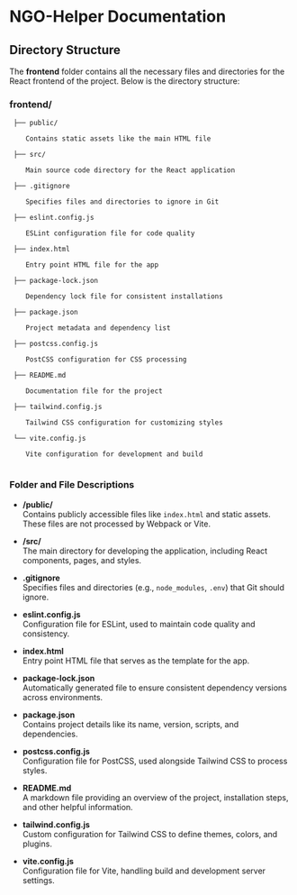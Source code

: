 # NGO-Helper Documentation

## Directory Structure

The **frontend** folder contains all the necessary files and directories for the React frontend of the project. Below is the directory structure:

### frontend/

```
 ├── public/

    Contains static assets like the main HTML file

 ├── src/

    Main source code directory for the React application

 ├── .gitignore

    Specifies files and directories to ignore in Git

 ├── eslint.config.js

    ESLint configuration file for code quality

 ├── index.html

    Entry point HTML file for the app

 ├── package-lock.json

    Dependency lock file for consistent installations
 
 ├── package.json

    Project metadata and dependency list

 ├── postcss.config.js

    PostCSS configuration for CSS processing

 ├── README.md

    Documentation file for the project

 ├── tailwind.config.js

    Tailwind CSS configuration for customizing styles

 └── vite.config.js

    Vite configuration for development and build


```
### Folder and File Descriptions

- **/public/**  
  Contains publicly accessible files like `index.html` and static assets. These files are not processed by Webpack or Vite.  

- **/src/**  
  The main directory for developing the application, including React components, pages, and styles.

- **.gitignore**  
  Specifies files and directories (e.g., `node_modules`, `.env`) that Git should ignore.

- **eslint.config.js**  
  Configuration file for ESLint, used to maintain code quality and consistency.

- **index.html**  
  Entry point HTML file that serves as the template for the app.

- **package-lock.json**  
  Automatically generated file to ensure consistent dependency versions across environments.

- **package.json**  
  Contains project details like its name, version, scripts, and dependencies.

- **postcss.config.js**  
  Configuration file for PostCSS, used alongside Tailwind CSS to process styles.

- **README.md**  
  A markdown file providing an overview of the project, installation steps, and other helpful information.

- **tailwind.config.js**  
  Custom configuration for Tailwind CSS to define themes, colors, and plugins.

- **vite.config.js**  
  Configuration file for Vite, handling build and development server settings.
